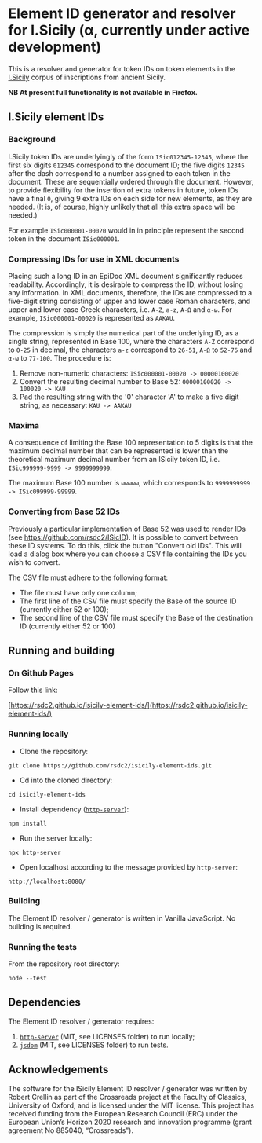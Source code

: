 # Element ID generator and resolver for I.Sicily (α, currently under active development)

This is a resolver and generator for token IDs on token elements in the [I.Sicily](https://github.com/ISicily/ISicily) corpus of inscriptions from ancient Sicily.

**NB At present full functionality is not available in Firefox.**

## I.Sicily element IDs

### Background

I.Sicily token IDs are underlyingly of the form ```ISic012345-12345```, where the first six digits ```012345``` correspond to the document ID; the five digits ```12345``` after the dash correspond to a number assigned to each token in the document. These are sequentially ordered through the document. However, to provide flexibility for the insertion of extra tokens in future, token IDs have a final ```0```, giving 9 extra IDs on each side for new elements, as they are needed. (It is, of course, highly unlikely that all this extra space will be needed.) 

For example ```ISic000001-00020``` would in in principle represent the second token in the document ```ISic000001```.

### Compressing IDs for use in XML documents

Placing such a long ID in an EpiDoc XML document significantly reduces readability. Accordingly, it is desirable to compress the ID, without losing any information. 
In XML documents, therefore, the IDs are compressed to a five-digit string consisting of
upper and lower case Roman characters, and upper and lower case Greek characters, i.e. ```A-Z```, ```a-z```, ```Α-Ω``` and ```α-ω```. For example, ```ISic000001-00020``` is represented as ```AAKAU```.

The compression is simply the numerical part of the underlying ID, as a single string, represented in Base 100, where the characters ```A-Z``` correspond to ```0-25``` in decimal, the characters ```a-z``` correspond to ```26-51```,  ```Α-Ω``` to ```52-76``` and ```α-ω``` to ```77-100```. The procedure is:

1. Remove non-numeric characters: ```ISic000001-00020 -> 00000100020```
2. Convert the resulting decimal number to Base 52: ```00000100020 -> 100020 -> KAU```
3. Pad the resulting string with the '0' character 'A' to make a five digit string, as necessary: ```KAU -> AAKAU```

### Maxima

A consequence of limiting the Base 100 representation to 5 digits is that the maximum decimal number that can be represented is lower than the theoretical maximum decimal number from an ISicily token ID, i.e. ```ISic999999-9999 -> 9999999999```. 

The maximum Base 100 number is ```ωωωωω```, which corresponds to ```9999999999 -> ISic099999-99999```.

### Converting from Base 52 IDs

Previously a particular implementation of Base 52 was used to render IDs (see https://github.com/rsdc2/ISicID). It is possible to convert between these ID systems. To do this, click the button "Convert old IDs". This will load a dialog box where you can choose a CSV file containing the IDs you wish to convert.

The CSV file must adhere to the following format:

- The file must have only one column;
- The first line of the CSV file must specify the Base of the source ID (currently either 52 or 100);
- The second line of the CSV file must specify the Base of the destination ID (currently either 52 or 100)

## Running and building

### On Github Pages

Follow this link:

[https://rsdc2.github.io/isicily-element-ids/](https://rsdc2.github.io/isicily-element-ids/)

### Running locally

- Clone the repository:

```
git clone https://github.com/rsdc2/isicily-element-ids.git
```

- Cd into the cloned directory:

```
cd isicily-element-ids
```

- Install dependency ([```http-server```](https://www.npmjs.com/package/http-server)):

```
npm install
```

- Run the server locally:

```
npx http-server
```

- Open localhost according to the message provided by ```http-server```:

```
http://localhost:8080/
```


### Building

The Element ID resolver / generator is written in Vanilla JavaScript. No building is required.

### Running the tests

From the repository root directory:

```
node --test
```

## Dependencies

The Element ID resolver / generator requires:

1. [`http-server`](https://www.npmjs.com/package/http-server) (MIT, see LICENSES folder) to run locally;
2. [`jsdom`](https://github.com/jsdom/jsdom) (MIT, see LICENSES folder) to run tests.

## Acknowledgements

The software for the ISicily Element ID resolver / generator was written by Robert Crellin as part of the Crossreads project at the Faculty of Classics, University of Oxford, and is licensed under the MIT license. This project has received funding from the European Research Council (ERC) under the European Union’s Horizon 2020 research and innovation programme (grant agreement No 885040, “Crossreads”).
